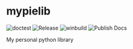 # mypielib

![doctest](https://github.com/alejandroliu/mypielib/actions/workflows/doctest.yml/badge.svg)
![Release](https://github.com/alejandroliu/mypielib/actions/workflows/release.yml/badge.svg)
![winbuild](https://github.com/alejandroliu/mypielib/actions/workflows/winbuild.yml/badge.svg)
![Publish Docs](https://github.com/alejandroliu/mypielib/actions/workflows/gh-pages.yml/badge.svg)

My personal python library




